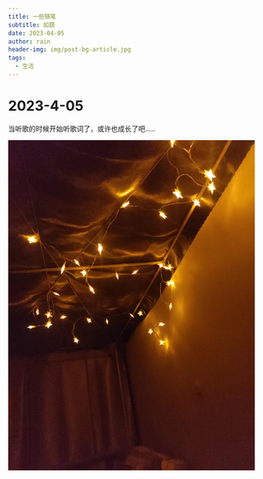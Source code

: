 ```yaml
---
title: 一些随笔
subtitle: 如题
date: 2023-04-05
author: rain
header-img: img/post-bg-article.jpg
tags:
  - 生活
---
```


# 2023-4-05

当听歌的时候开始听歌词了，或许也成长了吧.....

![avatar](/img/scenery/1.jpg)
